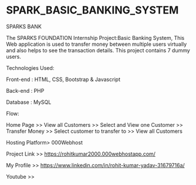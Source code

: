 # SPARK_BASIC_BANKING_SYSTEM
SPARKS BANK

The SPARKS FOUNDATION Internship Project:Basic Banking System, This Web application is used to transfer money between multiple users virtually and also helps to see the transaction details. This project contains 7 dummy users.

Technologies Used:

Front-end : HTML, CSS, Bootstrap & Javascript

Back-end : PHP

Database : MySQL

Flow:

Home Page >> View all Customers >> Select and View one Customer >> Transfer Money >> Select customer to transfer to >> View all Customers

Hosting Platform> 000Webhost

Project Link >> https://rohitkumar2000.000webhostapp.com/

My Profile >> https://www.linkedin.com/in/rohit-kumar-yadav-31679716a/

Youtube >>
